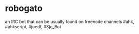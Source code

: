 robogato
========

an IRC bot that can be usually found on freenode channels #ahk, #ahkscript, #joedf, #Sjc_Bot

